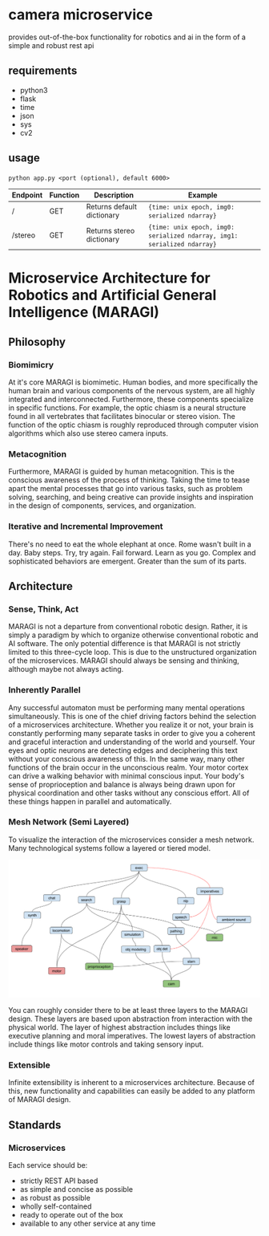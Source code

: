 [maragi]: https://github.com/benjaminharper2/cam_svc/blob/master/maragi.png "Viable MARAGI organization"
# camera microservice

provides out-of-the-box functionality for robotics and ai in the form of a simple and robust rest api

## requirements

* python3
* flask
* time
* json
* sys
* cv2

## usage

`python app.py <port (optional), default 6000>`

Endpoint | Function | Description | Example
--- | --- | --- | ---
/ | GET | Returns default dictionary | `{time: unix epoch, img0: serialized ndarray}`
/stereo | GET | Returns stereo dictionary | `{time: unix epoch, img0: serialized ndarray, img1: serialized ndarray}`

# Microservice Architecture for Robotics and Artificial General Intelligence (MARAGI)

## Philosophy

### Biomimicry

At it's core MARAGI is biomimetic. Human bodies, and more specifically the human brain and various components of the nervous system, are all highly integrated and interconnected. Furthermore, these components specialize in specific functions. For example, the optic chiasm is a neural structure found in all vertebrates that facilitates binocular or stereo vision. The function of the optic chiasm is roughly reproduced through computer vision algorithms which also use stereo camera inputs. 

### Metacognition

Furthermore, MARAGI is guided by human metacognition. This is the conscious awareness of the process of thinking. Taking the time to tease apart the mental processes that go into various tasks, such as problem solving, searching, and being creative can provide insights and inspiration in the design of components, services, and organization. 

### Iterative and Incremental Improvement

There's no need to eat the whole elephant at once. Rome wasn't built in a day. Baby steps. Try, try again.  Fail forward. Learn as you go. Complex and sophisticated behaviors are emergent. Greater than the sum of its parts. 

## Architecture

### Sense, Think, Act

MARAGI is not a departure from conventional robotic design. Rather, it is simply a paradigm by which to organize otherwise conventional robotic and AI software. The only potential difference is that MARAGI is not strictly limited to this three-cycle loop. This is due to the unstructured organization of the microservices. MARAGI should always be sensing and thinking, although maybe not always acting. 

### Inherently Parallel

Any successful automaton must be performing many mental operations simultaneously. This is one of the chief driving factors behind the selection of a microservices architecture. Whether you realize it or not, your brain is constantly performing many separate tasks in order to give you a coherent and graceful interaction and understanding of the world and yourself. Your eyes and optic neurons are detecting edges and deciphering this text without your conscious awareness of this. In the same way, many other functions of the brain occur in the unconscious realm. Your motor cortex can drive a walking behavior with minimal conscious input. Your body's sense of proprioception and balance is always being drawn upon for physical coordination and other tasks without any conscious effort. All of these things happen in parallel and automatically. 

### Mesh Network (Semi Layered)

To visualize the interaction of the microservices consider a mesh network. Many technological systems follow a layered or tiered model. 

![maragi]

You can roughly consider there to be at least three layers to the MARAGI design. These layers are based upon abstraction from interaction with the physical world. The layer of highest abstraction includes things like executive planning and moral imperatives. The lowest layers of abstraction include things like motor controls and taking sensory input. 

### Extensible 

Infinite extensibility is inherent to a microservices architecture. Because of this, new functionality and capabilities can easily be added to any platform of MARAGI design. 

## Standards

### Microservices

Each service should be:

* strictly REST API based
* as simple and concise as possible
* as robust as possible
* wholly self-contained
* ready to operate out of the box
* available to any other service at any time
